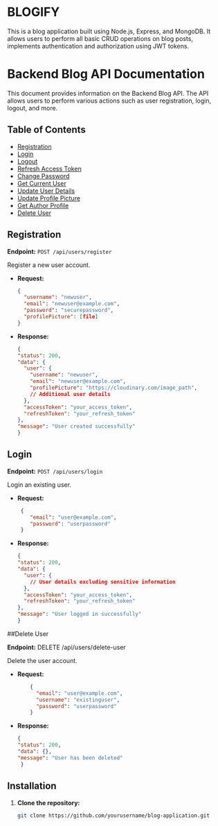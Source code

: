 # BLOGIFY

This is a blog application built using Node.js, Express, and MongoDB. It allows users to perform all basic CRUD operations on blog posts, implements authentication and authorization using JWT tokens.

# Backend Blog API Documentation

This document provides information on the Backend Blog API. The API allows users to perform various actions such as user registration, login, logout, and more.

## Table of Contents

- [Registration](#registration)
- [Login](#login)
- [Logout](#logout)
- [Refresh Access Token](#refresh-access-token)
- [Change Password](#change-password)
- [Get Current User](#get-current-user)
- [Update User Details](#update-user-details)
- [Update Profile Picture](#update-profile-picture)
- [Get Author Profile](#get-author-profile)
- [Delete User](#delete-user)

## Registration

**Endpoint:** `POST /api/users/register`

Register a new user account.

- **Request:**

  ```json
  {
    "username": "newuser",
    "email": "newuser@example.com",
    "password": "securepassword",
    "profilePicture": [file]
  }
- **Response:**

  ```json
  {
  "status": 200,
  "data": {
    "user": {
      "username": "newuser",
      "email": "newuser@example.com",
      "profilePicture": "https://cloudinary.com/image_path",
      // Additional user details
    },
    "accessToken": "your_access_token",
    "refreshToken": "your_refresh_token"
  },
  "message": "User created successfully"
  }

## Login
  
**Endpoint:** `POST /api/users/login`

Login an existing user.

- **Request:**

  ```json
   {
      "email": "user@example.com",
      "password": "userpassword"
   }

- **Response:**

  ```json
  {
  "status": 200,
  "data": {
    "user": {
      // User details excluding sensitive information
    },
    "accessToken": "your_access_token",
    "refreshToken": "your_refresh_token"
  },
  "message": "User logged in successfully"
  }

##Delete User

**Endpoint:** DELETE /api/users/delete-user

Delete the user account.

- **Request:**

  ```json
      {
        "email": "user@example.com",
        "username": "existinguser",
        "password": "userpassword"
      }

- **Response:**

   ```json
   {
  "status": 200,
  "data": {},
  "message": "User has been deleted"
    }


## Installation

1. **Clone the repository:**
   ```bash
   git clone https://github.com/yourusername/blog-application.git
